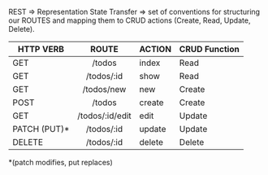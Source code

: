 REST => Representation State Transfer
=> set of conventions for structuring our ROUTES and mapping them to CRUD actions (Create, Read, Update, Delete).

| HTTP VERB | ROUTE | ACTION   | CRUD Function |
| ------------- |:-------------:| ----------- | ------------------- |
| GET |  /todos  | index | Read |
| GET | /todos/:id | show | Read |
| GET | /todos/new | new | Create |
| POST | /todos | create | Create |
| GET | /todos/:id/edit | edit | Update |
| PATCH (PUT)* | /todos/:id | update | Update |
| DELETE | /todos/:id | delete | Delete |

*(patch modifies, put replaces)